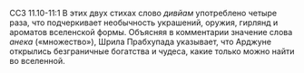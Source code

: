 ССЗ 11.10-11:1	В этих двух стихах слово _дивйам_ употреблено четыре раза, что подчеркивает необычность украшений, оружия, гирлянд и ароматов вселенской формы. Объясняя в комментарии значение слова _анека_ («множество»), Шрила Прабхупада указывает, что Арджуне открылись безграничные богатства и чудеса, какие только можно найти во вселенной.